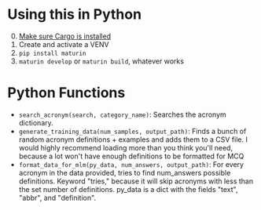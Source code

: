 # Using this in Python

0. [Make sure Cargo is installed](https://doc.rust-lang.org/cargo/getting-started/installation.html)
1. Create and activate a VENV
2. `pip install maturin`
3. `maturin develop` or `maturin build`, whatever works

# Python Functions
* `search_acronym(search, category_name)`: Searches the acronym dictionary.
* `generate_training_data(num_samples, output_path)`: Finds a bunch of random acronym definitions + examples and adds them to a CSV file. I would highly recommend loading more than you think you'll need, because a lot won't have enough definitions to be formatted for MCQ
* `format_data_for_mlm(py_data, num_answers, output_path)`: For every acronym in the data provided, tries to find num_answers possible definitions. Keyword "tries," because it will skip acronyms with less than the set number of definitions. py_data is a dict with the fields "text", "abbr", and "definition".

